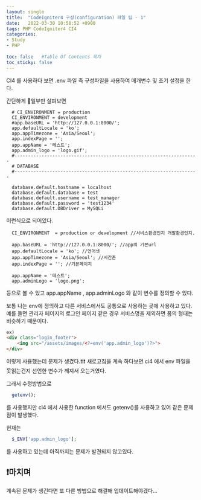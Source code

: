 ```yaml
---
layout: single
title:  "CodeIgniter4 구성(configuration) 파일 팁 - 1"
date:   2022-03-30 10:58:52 +0900
tags: PHP CodeIgniter4 CI4
categories:
- Study
- PHP
  
toc: false   #Table Of Contents 목차
toc_sticky: false
---
```

CI4 를 사용하다 보면 .env 파일 즉 구성파일을 사용하여 매개변수 및 초기 설정을 한다.

간단하게 📌일부만 살펴보면

```
  # CI_ENVIRONMENT = production
  CI_ENVIRONMENT = development
  #app.baseURL = 'http://127.0.0.1:8000/';
  app.defaultLocale = 'ko';
  app.appTimezone = 'Asia/Seoul';
  app.indexPage = '';
  app.appName = '테스트';
  app.admin_logo = 'logo.gif';
  #--------------------------------------------------------------------
  # DATABASE
  #--------------------------------------------------------------------
  
  database.default.hostname = localhost
  database.default.database = test
  database.default.username = test_manager
  database.default.password = 'test1234'
  database.default.DBDriver = MySQLi
```
이런식으로 되어있다.

```
  CI_ENVIRONMENT  = production or development //서비스환경인지 개발환경인지.
  
  app.baseURL = 'http://127.0.0.1:8000/'; //app의 기본url 
  app.defaultLocale = 'ko'; //언어셋
  app.appTimezone = 'Asia/Seoul'; //시간존
  app.indexPage = ''; //기본페이지
  
  app.appName = '테스트'; 
  app.adminLogo = 'logo.png';  
```
등으로 볼 수 있고 app.appName , app.adminLogo 와 같이 변수를 정의할 수 있다.

보통 나는 env에 정의하고 다른 서비스에서도 공통으로 사용하는 곳에 사용하고 있다.
예를 들면 관리자 페이지의 로그인 페이지 같은 경우 서비스명을 제외하면 폼의 형태는 비슷하기 때문이다.


```html
ex)
<div class="login_footer">
	<img src="/assets/images/<?=env('app.admin_logo')?>">
</div>
```
이렇게 사용했는데 문제가 생겼다.❗❗❗
새로고침을 계속 하다보면 ci4 에서 env 파일을 못읽는건지 선언한 변수가 깨져서 오는거였다.

그래서 수정방법으로
```php
  getenv();
```
를 사용했지만 ci4 에서 사용한 function 에서도 getenv()를 사용하고 있어 같은 문제점이 발생했다.

현재는

```php
  $_ENV['app.admin_logo'];
```
를 사용하고 있는데 아직까지는 문제가 발견되지 않고있다. 

## ❗마치며

계속된 문제가 생긴다면 또 다른 방법으로 해결해 업데이트해야겠다...



